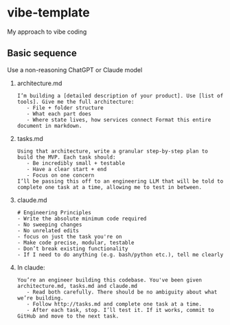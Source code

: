 # vibe-template
My approach to vibe coding

## Basic sequence
Use a non-reasoning ChatGPT or Claude model

1. architecture.md
   
   ```
   I’m building a [detailed description of your product]. Use [list of tools]. Give me the full architecture:
      - File + folder structure
      - What each part does
      - Where state lives, how services connect Format this entire document in markdown.
   ```

3. tasks.md

   ```
   Using that architecture, write a granular step-by-step plan to build the MVP. Each task should:
      - Be incredibly small + testable
      - Have a clear start + end
      - Focus on one concern
   I’ll be passing this off to an engineering LLM that will be told to complete one task at a time, allowing me to test in between.
   ```

4. claude.md

   ```
   # Engineering Principles
   - Write the absolute minimum code required
   - No sweeping changes
   - No unrelated edits
   - focus on just the task you're on
   - Make code precise, modular, testable
   - Don’t break existing functionality
   - If I need to do anything (e.g. bash/python etc.), tell me clearly
   ```
   
5. In claude:

   ```
   You’re an engineer building this codebase. You've been given architecture.md, tasks.md and claude.md
      - Read both carefully. There should be no ambiguity about what we’re building.
      - Follow http://tasks.md and complete one task at a time.
      - After each task, stop. I’ll test it. If it works, commit to GitHub and move to the next task.
   ```
